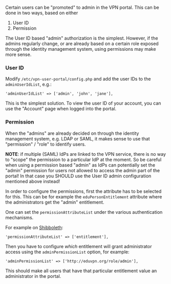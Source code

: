 Certain users can be "promoted" to admin in the VPN portal. This can be done in
two ways, based on either

1. User ID
2. Permission

The User ID based "admin" authorization is the simplest. However, if the 
admins regularly change, or are already based on a certain role exposed through 
the identity management system, using permissions may make more sense.

### User ID

Modify `/etc/vpn-user-portal/config.php` and add the user IDs to the 
`adminUserIdList`, e.g.:

```
'adminUserIdList' => ['admin', 'john', 'jane'],
```

This is the simplest solution. To view the user ID of your account, you can use 
the "Account" page when logged into the portal.

### Permission

When the "admins" are already decided on through the identity management 
system, e.g. LDAP or SAML, it makes sense to use that "permission" / "role" to 
identify users.

**NOTE**: if multiple (SAML) IdPs are linked to the VPN service, there is no 
way to "scope" the permission to a particular IdP at the moment. So be careful
when using a permission based "admin" as IdPs can potentially set the "admin"
permission for users not allowed to access the admin part of the portal! In 
that case you SHOULD use the User ID admin configuration mentioned above 
instead!

In order to configure the permissions, first the attribute has to be selected 
for this. This can be for example the `eduPersonEntitlement` attribute where 
the administrators get the "admin" entitlement. 

One can set the `permissionAttributeList` under the various authentication 
mechanisms.

For example on [Shibboleth](SHIBBOLETH_SP.md):

```
'permissionAttributeList' => ['entitlement'],
```

Then you have to configure _which_ entitlement will grant administrator access
using the `adminPermissionList` option, for example:

```
'adminPermissionList' => ['http://eduvpn.org/role/admin'],
```

This should make all users that have that particular entitlement value an 
administrator in the portal.
